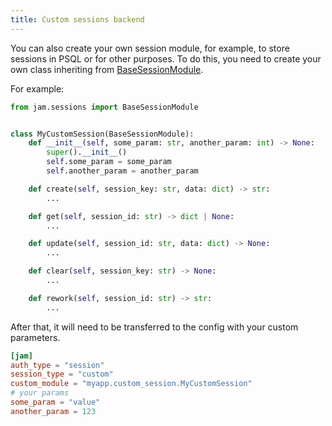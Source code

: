 ```yaml
---
title: Custom sessions backend
---
```


You can also create your own session module, for example,
to store sessions in PSQL or for other purposes.
To do this, you need to create your own class inheriting
from [BaseSessionModule](/api/sessions/abc_sessions_repo/).

For example:
```python
from jam.sessions import BaseSessionModule


class MyCustomSession(BaseSessionModule):
    def __init__(self, some_param: str, another_param: int) -> None:
        super().__init__()
        self.some_param = some_param
        self.another_param = another_param

    def create(self, session_key: str, data: dict) -> str:
        ...

    def get(self, session_id: str) -> dict | None:
        ...

    def update(self, session_id: str, data: dict) -> None:
        ...

    def clear(self, session_key: str) -> None:
        ...

    def rework(self, session_id: str) -> str:
        ...
```

After that, it will need to be transferred to the config with your custom parameters.

```toml
[jam]
auth_type = "session"
session_type = "custom"
custom_module = "myapp.custom_session.MyCustomSession"
# your params
some_param = "value"
another_param = 123
```